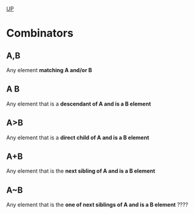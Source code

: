 [UP](./index.md)

# Combinators

## A,B
Any element **matching A and/or B**

## A B
Any element that is a **descendant of A and is a B element**

## A>B
Any element that is a **direct child of A and is a B element**

## A+B
Any element that is the **next sibling of A and is a B element**

## A~B
Any element that is the **one of next siblings of A and is a B element** ????